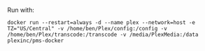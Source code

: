 Run with:

`docker run --restart=always -d --name plex --network=host -e TZ="US/Central" -v /home/ben/Plex/config:/config -v /home/ben/Plex/transcode:/transcode -v /media/PlexMedia:/data plexinc/pms-docker`
